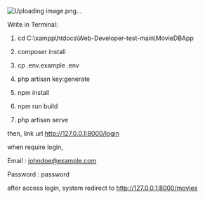 ![Uploading image.png…]()


Write in Terminal:

1) cd C:\xampp\htdocs\Web-Developer-test-main\MovieDBApp

2) composer install

3) cp .env.example .env

4) php artisan key:generate

5) npm install

6) npm run build

7) php artisan serve

then, link url http://127.0.0.1:8000/login

when require login,

Email : johndoe@example.com

Password : password

after access login, system redirect to http://127.0.0.1:8000/movies

